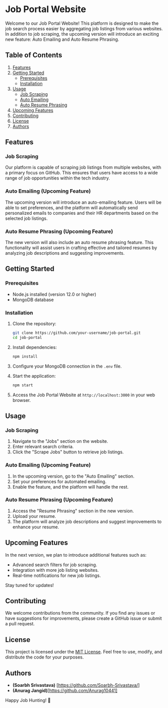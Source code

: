 # Job Portal Website

Welcome to our Job Portal Website! This platform is designed to make the job search process easier by aggregating job listings from various websites. In addition to job scraping, the upcoming version will introduce an exciting new feature: Auto Emailing and Auto Resume Phrasing.

## Table of Contents
1. [Features](#features)
2. [Getting Started](#getting-started)
    - [Prerequisites](#prerequisites)
    - [Installation](#installation)
3. [Usage](#usage)
    - [Job Scraping](#job-scraping)
    - [Auto Emailing](#auto-emailing)
    - [Auto Resume Phrasing](#auto-resume-phrasing)
4. [Upcoming Features](#upcoming-features)
5. [Contributing](#contributing)
6. [License](#license)
7. [Authors](#authors)

## Features

### Job Scraping
Our platform is capable of scraping job listings from multiple websites, with a primary focus on GitHub. This ensures that users have access to a wide range of job opportunities within the tech industry.

### Auto Emailing (Upcoming Feature)
The upcoming version will introduce an auto-emailing feature. Users will be able to set preferences, and the platform will automatically send personalized emails to companies and their HR departments based on the selected job listings.

### Auto Resume Phrasing (Upcoming Feature)
The new version will also include an auto resume phrasing feature. This functionality will assist users in crafting effective and tailored resumes by analyzing job descriptions and suggesting improvements.

## Getting Started

### Prerequisites
- Node.js installed (version 12.0 or higher)
- MongoDB database

### Installation
1. Clone the repository:
    ```bash
    git clone https://github.com/your-username/job-portal.git
    cd job-portal
    ```

2. Install dependencies:
    ```bash
    npm install
    ```

3. Configure your MongoDB connection in the `.env` file.

4. Start the application:
    ```bash
    npm start
    ```

5. Access the Job Portal Website at `http://localhost:3000` in your web browser.

## Usage

### Job Scraping
1. Navigate to the "Jobs" section on the website.
2. Enter relevant search criteria.
3. Click the "Scrape Jobs" button to retrieve job listings.

### Auto Emailing (Upcoming Feature)
1. In the upcoming version, go to the "Auto Emailing" section.
2. Set your preferences for automated emailing.
3. Enable the feature, and the platform will handle the rest.

### Auto Resume Phrasing (Upcoming Feature)
1. Access the "Resume Phrasing" section in the new version.
2. Upload your resume.
3. The platform will analyze job descriptions and suggest improvements to enhance your resume.

## Upcoming Features

In the next version, we plan to introduce additional features such as:
- Advanced search filters for job scraping.
- Integration with more job listing websites.
- Real-time notifications for new job listings.

Stay tuned for updates!

## Contributing

We welcome contributions from the community. If you find any issues or have suggestions for improvements, please create a GitHub issue or submit a pull request.

## License

This project is licensed under the [MIT License](LICENSE.md). Feel free to use, modify, and distribute the code for your purposes.

## Authors

- **(Soarbh Srivastava)** [https://github.com/Soarbh-Srivastava/]
- **(Anurag Jangid)**[https://github.com/Anurag10441]

Happy Job Hunting! 🚀







